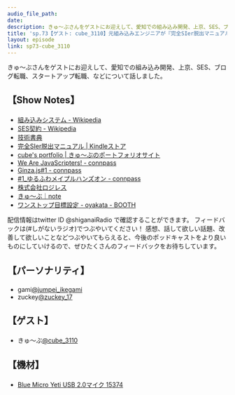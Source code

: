 ```yaml
---
audio_file_path: 
date: 
description: きゅ〜ぶさんをゲストにお迎えして、愛知での組み込み開発、上京、SES、ブログ転職、スタートアップ転職、などについて話しました。
title: 'sp.73【ゲスト: cube_3110】元組み込みエンジニアが『完全SIer脱出マニュアル』を読んで楽しいスタートアップに転職するまで'
layout: episode
link: sp73-cube_3110
---
```


<p><span>きゅ〜ぶさんをゲストにお迎えして、愛知での組み込み開発、上京、SES、ブログ転職、スタートアップ転職、などについて話しました。</span></p>
<h2>
  <p>【Show Notes】</p>
</h2>
<ul>
  <li><a href="https://ja.wikipedia.org/wiki/%E7%B5%84%E3%81%BF%E8%BE%BC%E3%81%BF%E3%82%B7%E3%82%B9%E3%83%86%E3%83%A0" target="_blank">組み込みシステム - Wikipedia</a></li>
  <li><a href="https://ja.wikipedia.org/wiki/%E3%82%B7%E3%82%B9%E3%83%86%E3%83%A0%E3%82%A8%E3%83%B3%E3%82%B8%E3%83%8B%E3%82%A2%E3%83%AA%E3%83%B3%E3%82%B0%E3%82%B5%E3%83%BC%E3%83%93%E3%82%B9%E5%A5%91%E7%B4%84" target="_blank">SES契約 - Wikipedia</a></li>
  <li><a href="https://techbookfest.org/" target="_blank">技術書典</a></li>
  <li><a href="https://www.amazon.co.jp/dp/B07TM9LWTN" target="_blank">完全SIer脱出マニュアル | Kindleストア</a></li>
  <li><a href="https://vue-project-16285.firebaseapp.com/" target="_blank">cube's portfolio | きゅ〜ぶのポートフォリオサイト</a></li>
  <li><a href="https://wajs.connpass.com/" target="_blank">We Are JavaScripters! - connpass</a></li>
  <li><a href="https://ginzajs.connpass.com/event/128084/" target="_blank">Ginza.js#1 - connpass</a></li>
  <li><a href="https://maplesystems1.connpass.com/event/134143/" target="_blank">#1_ゆるふわメイプルハンズオン - connpass</a></li>
  <li><a href="https://www.logiless.co.jp/" target="_blank">株式会社ロジレス</a></li>
  <li><a href="https://note.mu/fisherman0825" target="_blank">きゅ〜ぶ｜note</a></li>
  <li><a href="https://oyakata.booth.pm/items/1572943" target="_blank">ワンストップ目標設定 - oyakata - BOOTH</a></li>
</ul>
<p><span>
  配信情報はtwitter ID @shiganaiRadio で確認することができます。
  フィードバックは(#しがないラジオ)でつぶやいてください！
  感想、話して欲しい話題、改善して欲しいことなどつぶやいてもらえると、今後のポッドキャストをより良いものにしていけるので、ぜひたくさんのフィードバックをお待ちしています。
</span></p>
<h2>
  <p>【パーソナリティ】</p>
</h2>
<ul>
  <li>gami<a href="https://twitter.com/jumpei_ikegami" target="_blank">@jumpei_ikegami</a></li>
  <li>zuckey<a href="https://twitter.com/zuckey_17" target="_blank">@zuckey_17</a></li>
</ul>
<h2>
  <p>【ゲスト】</p>
</h2>
<ul>
  <li>きゅ〜ぶ<a href="https://twitter.com/cube_3110" target="_blank">@cube_3110</a></li>
</ul>
<h2>
  <p>【機材】</p>
</h2>
<ul>
  <li><a href="http://amzn.to/2tlkud3" target="_blank">Blue Micro Yeti USB 2.0マイク 15374</a></li>
</ul>